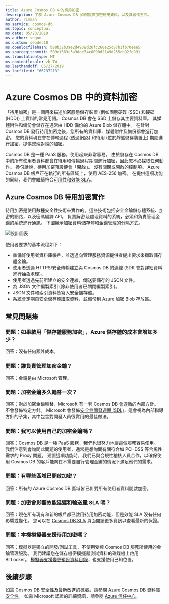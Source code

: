 ```yaml
---
title: Azure Cosmos DB 中的待用加密
description: 了解 Azure Cosmos DB 如何提供加密待用資料，以及其實作方式。
author: rimman
ms.service: cosmos-db
ms.topic: conceptual
ms.date: 05/23/2019
ms.author: sngun
ms.custom: seodec18
ms.openlocfilehash: b88b32b3ae2d4939d26fc268e25c87b1fb70eee5
ms.sourcegitcommit: 509e1583c3a3dde34c8090d2149d255cb92fe991
ms.translationtype: MT
ms.contentlocale: zh-TW
ms.lasthandoff: 05/27/2019
ms.locfileid: "66237213"
---
```

# <a name="data-encryption-in-azure-cosmos-db"></a>Azure Cosmos DB 中的資料加密 

「待用加密」是一個用來描述加密靜態儲存裝置 (例如固態硬碟 (SSD) 和硬碟 (HDD)) 上資料的常見用語。 Cosmos DB 會在 SSD 上儲存其主要資料庫。 其媒體附件和備份會儲存在通常由 HDD 備份的 Azure Blob 儲存體中。 在針對 Cosmos DB 發行待用加密之後，您所有的資料庫、媒體附件及備份都會進行加密。 您的資料現在會在傳輸過程 (透過網路) 和待用 (位於靜態儲存裝置上) 期間進行加密，提供您端對端的加密。

Cosmos DB 是一種 PaaS 服務，使用起來非常容易。 由於儲存在 Cosmos DB 中的所有使用者資料都會在待用和傳輸過程期間進行加密，因此您不必採取任何動作。 換句話說，待用加密預設便會「開啟」。 沒有關閉或開啟的控制項。 Azure Cosmos DB 帳戶正在執行的所有區域上，使用 AES-256 加密。 在提供這項功能的同時，我們會繼續符合[可用性和效能 SLA](https://azure.microsoft.com/support/legal/sla/cosmos-db)。

## <a name="implementation-of-encryption-at-rest-for-azure-cosmos-db"></a>Azure Cosmos DB 待用加密實作

待用加密是使用數種安全性技術來實作的，這些技術包括安全金鑰儲存體系統、加密的網路，以及密碼編譯 API。 負責解密及處理資料的系統，必須和負責管理金鑰的系統進行通訊。 下圖顯示加密資料儲存體和金鑰管理的分隔方式。 

![設計圖表](./media/database-encryption-at-rest/design-diagram.png)

使用者要求的基本流程如下：
- 準備好使用者資料庫帳戶，並透過向管理服務資源提供者提出要求來擷取儲存體金鑰。
- 使用者透過 HTTPS/安全傳輸建立與 Cosmos DB 的連線 (SDK 會對詳細資料進行抽象處理)。
- 使用者透過先前所建立的安全連線，傳送要儲存的 JSON 文件。
- 為 JSON 文件編製索引 (除非使用者已關閉編製索引)。
- JSON 文件和索引資料皆寫入安全儲存體。
- 系統會定期自安全儲存體讀取資料，並備份到 Azure 加密 Blob 存放區。

## <a name="frequently-asked-questions"></a>常見問題集

### <a name="q-how-much-more-does-azure-storage-cost-if-storage-service-encryption-is-enabled"></a>問題：如果啟用「儲存體服務加密」，Azure 儲存體的成本會增加多少？
回答：沒有任何額外成本。

### <a name="q-who-manages-the-encryption-keys"></a>問題：誰負責管理加密金鑰？
回答：金鑰是由 Microsoft 管理。

### <a name="q-how-often-are-encryption-keys-rotated"></a>問題：加密金鑰多久輪替一次？
回答：對於加密金鑰輪替，Microsoft 有一套 Cosmos DB 會遵循的內部方針。 不會發佈特定方針。 Microsoft 會發佈[安全性開發週期 (SDL)](https://www.microsoft.com/sdl/default.aspx)，這會視為內部指導方針的子集，其中包含對開發人員很實用的最佳做法。

### <a name="q-can-i-use-my-own-encryption-keys"></a>問題：我可以使用自己的加密金鑰嗎？
回答：Cosmos DB 是一種 PaaS 服務，我們也很努力地讓這個服務容易使用。 我們注意到會詢問此問題的使用者，通常是想詢問有關符合如 PCI-DSS 等合規性需求的 Proxy 問題。 建置這項功能時，我們已與合規性稽核人員合作，以確保使用 Cosmos DB 的客戶能夠在不需要自行管理金鑰的情況下滿足他們的需求。

### <a name="q-what-regions-have-encryption-turned-on"></a>問題：有哪些區域已開啟加密？
回答：所有的 Azure Cosmos DB 區域皆已針對所有使用者資料開啟加密。

### <a name="q-does-encryption-affect-the-performance-latency-and-throughput-slas"></a>問題：加密會影響效能延遲和輸送量 SLA 嗎？
回答：現在所有現有和新的帳戶都已啟用待用加密功能，但是效能 SLA 沒有任何影響或變化。 您可以在 [Cosmos DB SLA](https://azure.microsoft.com/support/legal/sla/cosmos-db) 頁面閱讀更多資訊以查看最新的保證。

### <a name="q-does-the-local-emulator-support-encryption-at-rest"></a>問題：本機模擬器支援待用加密嗎？
回答：模擬器是獨立的開發/測試工具，不使用受控 Cosmos DB 服務所使用的金鑰管理服務。 我們建議您在儲存機密模擬器測試資料的磁碟機上啟用 BitLocker。 [模擬器支援變更預設資料目錄](local-emulator.md)，也支援使用已知位置。

## <a name="next-steps"></a>後續步驟

如需 Cosmos DB 安全性及最新改進的概觀，請參閱 [Azure Cosmos DB 資料庫安全性](database-security.md)。
如需 Microsoft 認證的詳細資訊，請參閱 [Azure 信任中心](https://azure.microsoft.com/support/trust-center/)。
